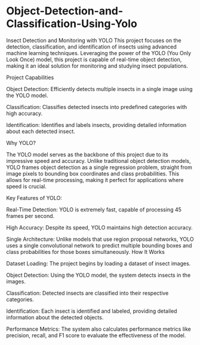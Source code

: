 # Object-Detection-and-Classification-Using-Yolo
Insect Detection and Monitoring with YOLO
This project focuses on the detection, classification, and identification of insects using advanced machine learning techniques. Leveraging the power of the YOLO (You Only Look Once) model, this project is capable of real-time object detection, making it an ideal solution for monitoring and studying insect populations.

Project Capabilities

Object Detection: Efficiently detects multiple insects in a single image using the YOLO model.

Classification: Classifies detected insects into predefined categories with high accuracy.

Identification: Identifies and labels insects, providing detailed information about each detected insect.

Why YOLO?

The YOLO model serves as the backbone of this project due to its impressive speed and accuracy. Unlike traditional object detection models, YOLO frames object detection as a single regression problem, straight from image pixels to bounding box coordinates and class probabilities. This allows for real-time processing, making it perfect for applications where speed is crucial.

Key Features of YOLO:

Real-Time Detection: YOLO is extremely fast, capable of processing 45 frames per second.

High Accuracy: Despite its speed, YOLO maintains high detection accuracy.

Single Architecture: Unlike models that use region proposal networks, YOLO uses a single convolutional network to predict multiple bounding boxes and class probabilities for those boxes simultaneously.
How It Works

Dataset Loading: The project begins by loading a dataset of insect images.

Object Detection: Using the YOLO model, the system detects insects in the images.

Classification: Detected insects are classified into their respective categories.

Identification: Each insect is identified and labeled, providing detailed information about the detected objects.

Performance Metrics: The system also calculates performance metrics like precision, recall, and F1 score to evaluate the effectiveness of the model.
